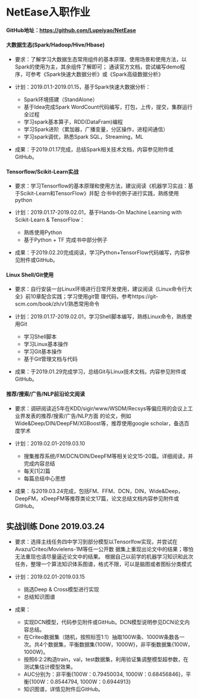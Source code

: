 # NetEase入职作业

#### GitHub地址：https://github.com/Lupeiyao/NetEase

#### 大数据生态(Spark/Hadoop/Hive/Hbase)

- 要求：了解学习大数据生态常用组件的基本原理、使用场景和使用方法，以Spark的使用为主，其余组件了解即可；
  通读官方文档，尝试编写demo程序，可参考《Spark快速大数据分析》或《Spark高级数据分析》

- 计划：2019.01.1-2019.01.15，基于Spark快速大数据分析：
  - Spark环境搭建（StandAlone）
  - 基于Idea完成Spark WordCount代码编写，打包，上传，提交，集群运行全过程
  - 学习spark基本算子，RDD(DataFram)编程
  - 学习Spark进阶（累加器，广播变量，分区操作，进程间通信）
  - 学习spark调优，熟悉Spark SQL，Streaming，ML
- 成果：于2019.01.17完成，总结Spark相关技术文档，内容参见附件或GitHub。

#### Tensorflow/Scikit-Learn实战

- 要求：学习Tensorflow的基本原理和使用方法，建议阅读《机器学习实战：基于Scikit-Learn和TensorFlow》并配
  合书中的例子进行实践，熟练使用python

- 计划：2019.01.17-2019.02.01，基于Hands-On Machine Learning with Scikit-Learn & TensorFlow：
  - 熟练使用Python
  - 基于Python + TF 完成书中部分例子
- 成果：于2019.02.20完成阅读，学习Python+TensorFlow代码编写，内容参见附件或GitHub。

#### Linux Shell/Git使用

- 要求：自行安装一台Linux环境进行日常开发使用，建议阅读《Linux命令行大全》前10章配合实践；学习使用git管
  理代码，参考https://git-scm.com/book/zh/v1/熟悉常用命令

- 计划：2019.01.17-2019.02.01，学习Shell脚本编写，熟练Linux命令，熟练使用Git
  - 学习Shell脚本
  - 学习Linux基本操作
  - 学习Git基本操作
  - 基于Git管理文档与代码
- 成果：于2019.01.29完成学习，总结Git与Linux技术文档，内容参见附件或GitHub。

#### 推荐/搜索/广告/NLP前沿论文阅读 

- 要求：调研阅读近5年在KDD/sigir/www/WSDM/Recsys等偏应用的会议上工业界发表的推荐/搜索/广告/NLP方面
  的论文，例如Wide&Deep/DIN/DeepFM/XGBoost等，推荐使用google scholar，备选百度学术

- 计划：2019.02.01-2019.03.10
  - 搜集推荐系统/FM/DCN/DIN/DeepFM等相关论文15-20篇。详细阅读，并完成内容总结
  - 每天[1|2]篇
  - 每篇总结中心思想
- 成果：与2019.03.24完成，包括FM、FFM、DCN，DIN，Wide&Deep，DeepFM，xDeepFM等推荐类论文17篇，论文总结文档内容参见附件或GitHub。

## 实战训练 Done 2019.03.24

- 要求：选择主线任务四中学习到部分模型以Tensorlfow实现，并尝试在Avazu/Criteo/Movielens-1M等任一公开数
  据集上重现出论文中的结果；哪怕无法重现也请尽量逼近论文中的结果。
  根据自己以前学的机器学习知识和此次任务，整理一个算法知识体系图谱，格式不限，可以是脑图或者图标分类模式

- 计划：2019.02.01-2019.03.15
  - 挑选Deep & Cross模型进行实现
  - 总结知识图谱
- 成果：
  - 实现DCN模型，代码参见附件或GitHub。DCN模型说明参见DCN论文内容总结。
  - 在Criteo数据集（随机，按照标签1:1）抽取100W条、1000W条数各一次。共4个数据集，平衡数据集{100W，1000W}，非平衡数据集{100W，1000W}。
  - 按照6:2:2构造train，val，test数据集，利用验证集调整模型超参数，在测试集估计模型效果。
  - AUC分别为：非平衡{100W：0.79450034, 1000W：0.68456846}，平衡{100W：0.8544794, 1000W：0.6944913}
  - 知识图谱，详情见附件后GitHub。
